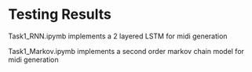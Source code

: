# Testing Results

Task1_RNN.ipymb implements a 2 layered LSTM for midi generation

Task1_Markov.ipymb implements a second order markov chain model for midi generation